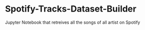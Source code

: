 # Spotify-Tracks-Dataset-Builder
Jupyter Notebook that retreives all the songs of all artist on Spotify

